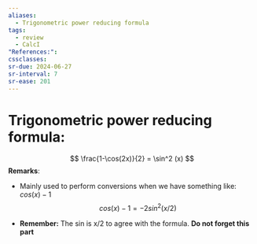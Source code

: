 ```yaml
---
aliases:
  - Trigonometric power reducing formula
tags:
  - review
  - CalcI
"References:": 
cssclasses:
sr-due: 2024-06-27
sr-interval: 7
sr-ease: 201
---
```

# Trigonometric power reducing formula: 
$$
\frac{1-\cos(2x)}{2} = \sin^2 (x)
$$
**Remarks**: 
+ Mainly used to perform conversions when we have something like: $cos(x) - 1$ 
  $$
  cos(x) - 1 = -2sin^2(x/2)
  $$
  
+ **Remember:** The sin is x/2 to agree with the formula. **Do not forget this part**
